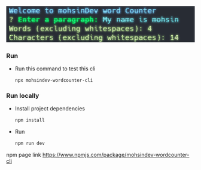 <div align="center">
    <img src="img/preview.png" alt="preview">
</div>

### Run
* Run this command to test this cli
  ```sh
  npx mohsindev-wordcounter-cli
  ```

### Run locally
* Install project dependencies
  ```sh
  npm install
  ```
* Run 
  ```sh
  npm run dev
  ```
npm page link
https://www.npmjs.com/package/mohsindev-wordcounter-cli
  
